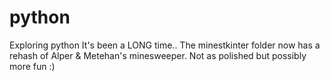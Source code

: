 # python
Exploring python 
It's been a LONG time..
The minestkinter folder now has a rehash of Alper & Metehan's minesweeper.
Not as polished but possibly more fun :)
